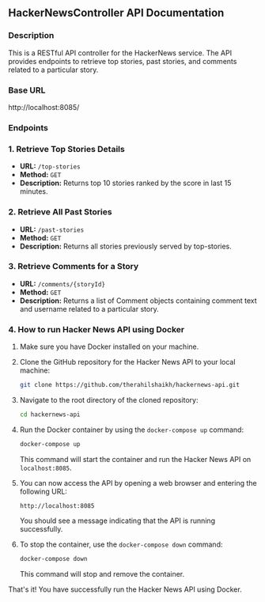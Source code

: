 ## HackerNewsController API Documentation

### Description

This is a RESTful API controller for the HackerNews service. The API provides endpoints to retrieve top stories, past stories, and comments related to a particular story.

### Base URL

http://localhost:8085/

### Endpoints

### 1. Retrieve Top Stories Details

* **URL:** `/top-stories`
* **Method:** `GET`
* **Description:** Returns top 10 stories ranked by the score in last 15 minutes.


### 2. Retrieve All Past Stories

* **URL:** `/past-stories`
* **Method:** `GET`
* **Description:** Returns all stories previously served by top-stories.


### 3. Retrieve Comments for a Story

* **URL:** `/comments/{storyId}`
* **Method:** `GET`
* **Description:** Returns a list of Comment objects containing comment text and username related to a particular story.



### 4. How to run Hacker News API using Docker


1. Make sure you have Docker installed on your machine. 
2. Clone the GitHub repository for the Hacker News API to your local machine:

    ```bash
    git clone https://github.com/therahilshaikh/hackernews-api.git
    ```

3. Navigate to the root directory of the cloned repository:

    ```bash
    cd hackernews-api
    ```

4. Run the Docker container by using the `docker-compose up` command:

    ```bash
    docker-compose up
    ```

    This command will start the container and run the Hacker News API on `localhost:8085`.

6. You can now access the API by opening a web browser and entering the following URL:

    ```arduino
    http://localhost:8085
    ```

    You should see a message indicating that the API is running successfully.

7. To stop the container, use the `docker-compose down` command:

    ```bash
    docker-compose down
    ```

    This command will stop and remove the container.

That's it! You have successfully run the Hacker News API using Docker.
